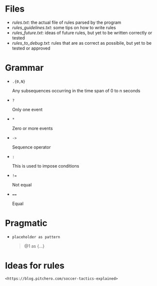 
# Files
- *rules.txt*: the actual file of rules parsed by the program
- *rules_guidelines.txt*: some tips on how to write rules
- *rules_future.txt*: ideas of future rules, but yet to be written correctly or tested
- *rules_to_debug.txt*: rules that are as correct as possibile, but yet to be tested or approved


# Grammar

* `.{0,N}` 
  
  Any subsequences occurring in the time span of 0 to n seconds
  
* `?`
  
  Only one event

* `*`
  
  Zero or more events

* `->` 
  
  Sequence operator

* `:` 
  
  This is used to impose conditions

* `!=` 
  
  Not equal

* `==` 
  
  Equal


# Pragmatic

* `placeholder as pattern`  
    > @1 as {...} 

# Ideas for rules 
    <https://blog.pitchero.com/soccer-tactics-explained>
